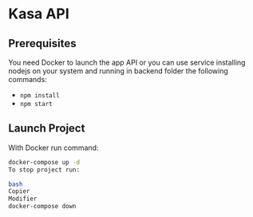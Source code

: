 # Kasa API

## Prerequisites
You need Docker to launch the app API or you can use service installing nodejs on your system and running in backend folder the following commands: 
- `npm install` 
- `npm start`

## Launch Project

With Docker run command:
```bash
docker-compose up -d
To stop project run:

bash
Copier
Modifier
docker-compose down